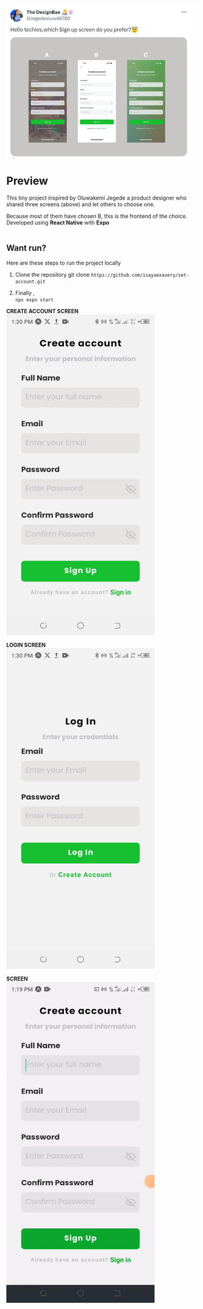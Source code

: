![Banner](./assets/design-post.PNG)

# Preview

This tiny project inspired by Oluwakemi Jegede a product designer who shared three screens (above) and let others to choose one.

Because most of them have chosen B, this is the frontend of the choice. <br> Developed using **React Native** with **Expo** <br> <br>

## Want run?

Here are these steps to run the project locally <br>

1. Clone the repository
   git clone `https://github.com/isayaexavery/set-account.git`

2. Finally , <br> `npx expo start`

**CREATE ACCOUNT SCREEN** <br>
<img src="./assets/create-account.jpg" width=390 height=844> <br>

**LOGIN SCREEN** <br>
<img src="./assets/login.jpg" width=390 height=844> <br>

**SCREEN** <br>
<img src="./assets/gifvideo.gif" width=390 height=844> <br>

